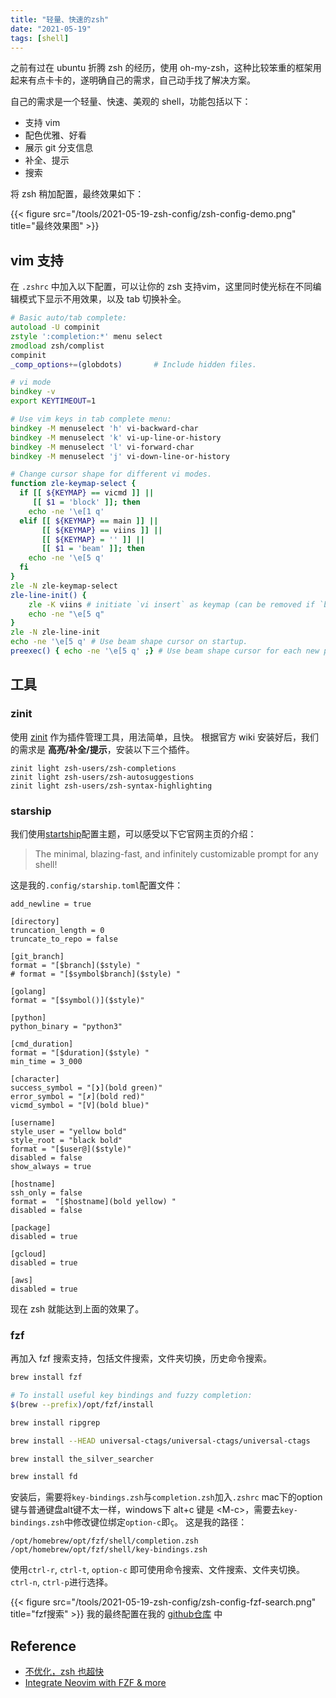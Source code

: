 ```yaml
---
title: "轻量、快速的zsh"
date: "2021-05-19"
tags: [shell]
---
```


之前有过在 ubuntu 折腾 zsh 的经历，使用 oh-my-zsh，这种比较笨重的框架用起来有点卡卡的，遂明确自己的需求，自己动手找了解决方案。

自己的需求是一个轻量、快速、美观的 shell，功能包括以下：
- 支持 vim
- 配色优雅、好看
- 展示 git 分支信息
- 补全、提示
- 搜索

将 zsh 稍加配置，最终效果如下：

{{< figure src="/tools/2021-05-19-zsh-config/zsh-config-demo.png" title="最终效果图" >}}

## vim 支持
在 `.zshrc` 中加入以下配置，可以让你的 zsh 支持vim，这里同时使光标在不同编辑模式下显示不用效果，以及 tab 切换补全。
```zsh
# Basic auto/tab complete:
autoload -U compinit
zstyle ':completion:*' menu select
zmodload zsh/complist
compinit
_comp_options+=(globdots)		# Include hidden files.

# vi mode
bindkey -v
export KEYTIMEOUT=1

# Use vim keys in tab complete menu:
bindkey -M menuselect 'h' vi-backward-char
bindkey -M menuselect 'k' vi-up-line-or-history
bindkey -M menuselect 'l' vi-forward-char
bindkey -M menuselect 'j' vi-down-line-or-history

# Change cursor shape for different vi modes.
function zle-keymap-select {
  if [[ ${KEYMAP} == vicmd ]] ||
     [[ $1 = 'block' ]]; then
    echo -ne '\e[1 q'
  elif [[ ${KEYMAP} == main ]] ||
       [[ ${KEYMAP} == viins ]] ||
       [[ ${KEYMAP} = '' ]] ||
       [[ $1 = 'beam' ]]; then
    echo -ne '\e[5 q'
  fi
}
zle -N zle-keymap-select
zle-line-init() {
    zle -K viins # initiate `vi insert` as keymap (can be removed if `bindkey -V` has been set elsewhere)
    echo -ne "\e[5 q"
}
zle -N zle-line-init
echo -ne '\e[5 q' # Use beam shape cursor on startup.
preexec() { echo -ne '\e[5 q' ;} # Use beam shape cursor for each new prompt.
```

## 工具
### zinit
使用 [zinit](https://github.com/zdharma/zinit) 作为插件管理工具，用法简单，且快。
根据官方 wiki 安装好后，我们的需求是 **高亮/补全/提示**，安装以下三个插件。
```
zinit light zsh-users/zsh-completions
zinit light zsh-users/zsh-autosuggestions
zinit light zsh-users/zsh-syntax-highlighting
```

### starship
我们使用[startship](https://starship.rs/)配置主题，可以感受以下它官网主页的介绍：
> The minimal, blazing-fast, and infinitely customizable prompt for any shell!

这是我的`.config/starship.toml`配置文件：
```
add_newline = true

[directory]
truncation_length = 0
truncate_to_repo = false

[git_branch]
format = "[$branch]($style) "
# format = "[$symbol$branch]($style) "

[golang]
format = "[$symbol()]($style)"

[python]
python_binary = "python3"

[cmd_duration]
format = "[$duration]($style) "
min_time = 3_000

[character]
success_symbol = "[❯](bold green)"
error_symbol = "[✗](bold red)"
vicmd_symbol = "[V](bold blue)"

[username]
style_user = "yellow bold"
style_root = "black bold"
format = "[$user@]($style)"
disabled = false
show_always = true

[hostname]
ssh_only = false
format =  "[$hostname](bold yellow) "
disabled = false

[package]
disabled = true

[gcloud]
disabled = true

[aws]
disabled = true
```
现在 zsh 就能达到上面的效果了。

### fzf
再加入 fzf 搜索支持，包括文件搜索，文件夹切换，历史命令搜索。
```zsh
brew install fzf

# To install useful key bindings and fuzzy completion:
$(brew --prefix)/opt/fzf/install

brew install ripgrep

brew install --HEAD universal-ctags/universal-ctags/universal-ctags

brew install the_silver_searcher

brew install fd
```
安装后，需要将`key-bindings.zsh`与`completion.zsh`加入`.zshrc`
mac下的option键与普通键盘alt键不太一样，windows下 alt+c 键是 \<M-c>，需要去`key-bindings.zsh`中修改键位绑定`option-c`即`ç`。
这是我的路径：
```
/opt/homebrew/opt/fzf/shell/completion.zsh
/opt/homebrew/opt/fzf/shell/key-bindings.zsh
```
使用`ctrl-r`, `ctrl-t`, `option-c` 即可使用命令搜索、文件搜索、文件夹切换。`ctrl-n`, `ctrl-p`进行选择。

{{< figure src="/tools/2021-05-19-zsh-config/zsh-config-fzf-search.png" title="fzf搜索" >}}
我的最终配置在我的 [github仓库](https://github.com/ZonePG/dotfiles/tree/main/zsh) 中


## Reference
- [不优化，zsh 也超快](https://shuxiao.wang/posts/zsh-refresh/)
- [Integrate Neovim with FZF & more](https://www.chrisatmachine.com/Neovim/08-fzf/)
